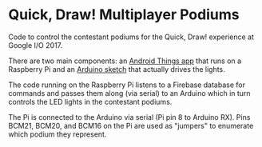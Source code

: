 Quick, Draw! Multiplayer Podiums
===

Code to control the contestant podiums for the Quick, Draw! experience at Google I/O 2017.

There are two main components: an [Android Things app](app/) that runs on a Raspberry Pi and an [Arduino sketch](arduino/) that actually drives the lights.

The code running on the Raspberry Pi listens to a Firebase database for commands and passes them along (via serial) to an Arduino which in turn controls the LED lights in the contestant podiums.

The Pi is connected to the Arduino via serial (Pi pin 8 to Arduino RX).  Pins BCM21, BCM20, and BCM16 on the Pi are used as "jumpers" to enumerate which podium they represent.
